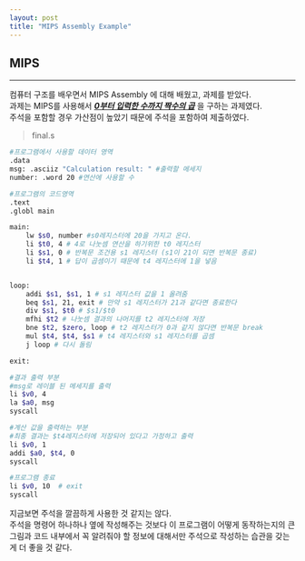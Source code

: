 ```yaml
---
layout: post
title: "MIPS Assembly Example"
---
```


MIPS
---
---
컴퓨터 구조를 배우면서 MIPS Assembly 에 대해 배웠고, 과제를 받았다.
<br>과제는 MIPS를 사용해서 _**<u>0부터 입력한 수까지 짝수의 곱</u>**_ 을 구하는 과제였다.
<br>주석을 포함할 경우 가산점이 높았기 때문에 주석을 포함하여 제출하였다.
> final.s

```bash
#프로그램에서 사용할 데이터 영역
.data
msg: .asciiz "Calculation result: " #출력할 메세지
number: .word 20 #연산에 사용할 수

#프로그램의 코드영역
.text
.globl main

main:
    lw $s0, number #s0레지스터에 20을 가지고 온다.
    li $t0, 4 # 4로 나눗셈 연산을 하기위한 t0 레지스터
    li $s1, 0 # 반복문 조건용 s1 레지스터 (s1이 21이 되면 반복문 종료)
    li $t4, 1 # 답이 곱셈이기 때문에 t4 레지스터에 1을 넣음


loop:  
    addi $s1, $s1, 1 # s1 레지스터 값을 1 올려줌
    beq $s1, 21, exit # 만약 s1 레지스터가 21과 같다면 종료한다
    div $s1, $t0 # $s1/$t0
    mfhi $t2 # 나눗셈 결과의 나머지를 t2 레지스터에 저장
    bne $t2, $zero, loop # t2 레지스터가 0과 같지 않다면 반복문 break
    mul $t4, $t4, $s1 # t4 레지스터와 s1 레지스터를 곱셈
    j loop # 다시 돌림

exit:

#결과 출력 부분
#msg로 레이블 된 메세지를 출력
li $v0, 4
la $a0, msg
syscall

#계산 값을 출력하는 부분
#최종 결과는 $t4레지스터에 저장되어 있다고 가정하고 출력
li $v0, 1
addi $a0, $t4, 0
syscall

#프로그램 종료
li $v0, 10  # exit
syscall
```
지금보면 주석을 깔끔하게 사용한 것 같지는 않다.
<br>주석을 명령어 하나하나 옆에 작성해주는 것보다 이 프로그램이 어떻게 동작하는지의 큰 그림과
코드 내부에서 꼭 알려줘야 할 정보에 대해서만 주석으로 작성하는 습관을 갖는게 더 좋을 것 같다.